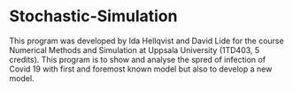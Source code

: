 # Stochastic-Simulation
This program was developed by Ida Hellqvist and David Lide for the course Numerical Methods and Simulation at Uppsala University (1TD403, 5 credits). This program is to show and analyse the spred of infection of Covid 19 with first and foremost known model but also to develop a new model.

